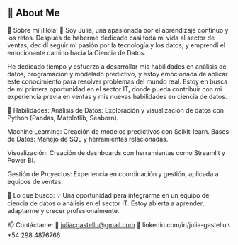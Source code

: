 
## 🚀 About Me
🌟 Sobre mí
¡Hola! 👋 Soy Julia, una apasionada por el aprendizaje continuo y los retos. Después de haberme dedicado casi toda mi vida al sector de ventas, decidí seguir mi pasión por la tecnología y los datos, y emprendí el emocionante camino hacia la Ciencia de Datos.

He dedicado tiempo y esfuerzo a desarrollar mis habilidades en análisis de datos, programación y modelado predictivo, y estoy emocionada de aplicar este conocimiento para resolver problemas del mundo real. Estoy en busca de mi primera oportunidad en el sector IT, donde pueda contribuir con mi experiencia previa en ventas y mis nuevas habilidades en ciencia de datos.

🔧 Habilidades:
Análisis de Datos: Exploración y visualización de datos con Python (Pandas, Matplotlib, Seaborn).

Machine Learning: Creación de modelos predictivos con Scikit-learn.
Bases de Datos: Manejo de SQL y herramientas relacionadas.

Visualización: Creación de dashboards con herramientas como Streamlit y Power BI.

Gestión de Proyectos: Experiencia en coordinación y gestión, aplicada a equipos de ventas.

🎯 Lo que busco:
💡 Una oportunidad para integrarme en un equipo de ciencia de datos o análisis en el sector IT. Estoy abierta a aprender, adaptarme y crecer profesionalmente.

📫 Contáctame:
📧 juliacgastellu@gmail.com
💼 linkedin.com/in/julia-gastellu
📞 +54 298 4876766
